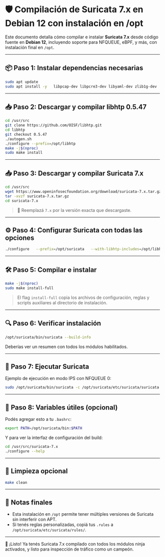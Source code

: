 
# 🛡️ Compilación de Suricata 7.x en Debian 12 con instalación en /opt

Este documento detalla cómo compilar e instalar **Suricata 7.x** desde código fuente en **Debian 12**, incluyendo soporte para NFQUEUE, eBPF, y más, con instalación final en `/opt`.

---

## 📦 Paso 1: Instalar dependencias necesarias

```bash
sudo apt update
sudo apt install -y   libpcap-dev libpcre3-dev libyaml-dev zlib1g-dev   libcap-ng-dev libmagic-dev libjansson-dev libnss3-dev   libgeoip-dev liblua5.3-dev libhiredis-dev libevent-dev   libjansson-dev libnetfilter-queue-dev libnetfilter-log-dev   rustc cargo python3-pip jq libtool autoconf automake   pkg-config liblz4-dev libmaxminddb-dev libcurl4-openssl-dev   libnet1-dev libnghttp2-dev
```

---

## 📥 Paso 2: Descargar y compilar libhtp 0.5.47

```bash
cd /usr/src
git clone https://github.com/OISF/libhtp.git
cd libhtp
git checkout 0.5.47
./autogen.sh
./configure --prefix=/opt/libhtp
make -j$(nproc)
sudo make install
```

---

## 📥 Paso 3: Descargar y compilar Suricata 7.x

```bash
cd /usr/src
wget https://www.openinfosecfoundation.org/download/suricata-7.x.tar.gz
tar -xvzf suricata-7.x.tar.gz
cd suricata-7.x
```

> 🔁 Reemplazá `7.x` por la versión exacta que descargaste.

---

## ⚙️ Paso 4: Configurar Suricata con todas las opciones

```bash
./configure   --prefix=/opt/suricata   --with-libhtp-includes=/opt/libhtp/include   --with-libhtp-libraries=/opt/libhtp/lib   --enable-nfqueue   --enable-lua   --enable-pie   --enable-geoip   --enable-hiredis   --enable-ebpf   --enable-gccprotect
```

---

## 🛠️ Paso 5: Compilar e instalar

```bash
make -j$(nproc)
sudo make install-full
```

> El flag `install-full` copia los archivos de configuración, reglas y scripts auxiliares al directorio de instalación.

---

## 🔍 Paso 6: Verificar instalación

```bash
/opt/suricata/bin/suricata --build-info
```

Deberías ver un resumen con todos los módulos habilitados.

---

## 🧪 Paso 7: Ejecutar Suricata

Ejemplo de ejecución en modo IPS con NFQUEUE 0:

```bash
sudo /opt/suricata/bin/suricata -c /opt/suricata/etc/suricata/suricata.yaml -q 0 --af-packet
```

---

## 🧹 Paso 8: Variables útiles (opcional)

Podés agregar esto a tu `.bashrc`:

```bash
export PATH=/opt/suricata/bin:$PATH
```

Y para ver la interfaz de configuración del build:

```bash
cd /usr/src/suricata-7.x
./configure --help
```

---

## 🧼 Limpieza opcional

```bash
make clean
```

---

## 📌 Notas finales

- Esta instalación en `/opt` permite tener múltiples versiones de Suricata sin interferir con APT.
- Si tenés reglas personalizadas, copiá tus `.rules` a `/opt/suricata/etc/suricata/rules/`.

---

🎉 ¡Listo! Ya tenés Suricata 7.x compilado con todos los módulos ninja activados, y listo para inspección de tráfico como un campeón.
